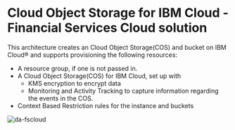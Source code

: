 # Cloud Object Storage for IBM Cloud - Financial Services Cloud solution

This architecture creates an Cloud Object Storage(COS) and bucket on IBM Cloud® and supports provisioning the following resources:

- A resource group, if one is not passed in.
- A Cloud Object Storage(COS) for IBM Cloud, set up with
    - KMS encryption to encrypt data
    - Monitoring and Activity Tracking to capture information regarding the events in the COS.
- Context Based Restriction rules for the instance and buckets

![da-fscloud](https://github.com/terraform-ibm-modules/terraform-ibm-cos/tree/main/reference-architecture/secure-cos.svg)
